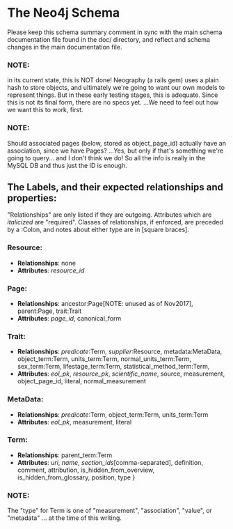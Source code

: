# The Neo4j Schema
Please keep this schema summary comment in sync with the main schema documentation file found in the doc/ directory, and
reflect and schema changes in the main documentation file.

### NOTE:
in its current state, this is NOT done! Neography (a rails gem) uses a plain hash to store objects, and ultimately
we're going to want our own models to represent things. But in these early testing stages, this is adequate. Since this
is not its final form, there are no specs yet. ...We need to feel out how we want this to work, first.

### NOTE:
Should associated pages (below, stored as object_page_id) actually have an association, since we have Pages?
...Yes, but only if that's something we're going to query... and I don't think we do! So all the info is really in the
MySQL DB and thus just the ID is enough.

## The Labels, and their expected relationships and properties:
"Relationships" are only listed if they are outgoing. Attributes which are *italicized* are "required". Classes of
relationships, if enforced, are preceded by a :Colon, and notes about either type are in [square braces].

### Resource:
* **Relationships**: none
* **Attributes**: *resource_id*

### Page:
* **Relationships**: ancestor:Page[NOTE: unused as of Nov2017], parent:Page, trait:Trait
* **Attributes**: *page_id*, canonical_form

### Trait:
* **Relationships**: *predicate*:Term, *supplier*:Resource, metadata:MetaData, object_term:Term, units_term:Term,
  normal_units_term:Term, sex_term:Term, lifestage_term:Term, statistical_method_term:Term,
* **Attributes**: *eol_pk*, *resource_pk*, *scientific_name*, source, measurement, object_page_id, literal,
  normal_measurement

### MetaData:
* **Relationships**: *predicate*:Term, object_term:Term, units_term:Term
* **Attributes**: *eol_pk*, measurement, literal

### Term:
* **Relationships**: parent_term:Term
* **Attributes**: *uri*, *name*, *section_ids*[comma-separated], definition, comment, attribution,
  is_hidden_from_overview, is_hidden_from_glossary, position, type }

### NOTE:
The "type" for Term is one of "measurement", "association", "value", or "metadata" ... at the time of this writing.
